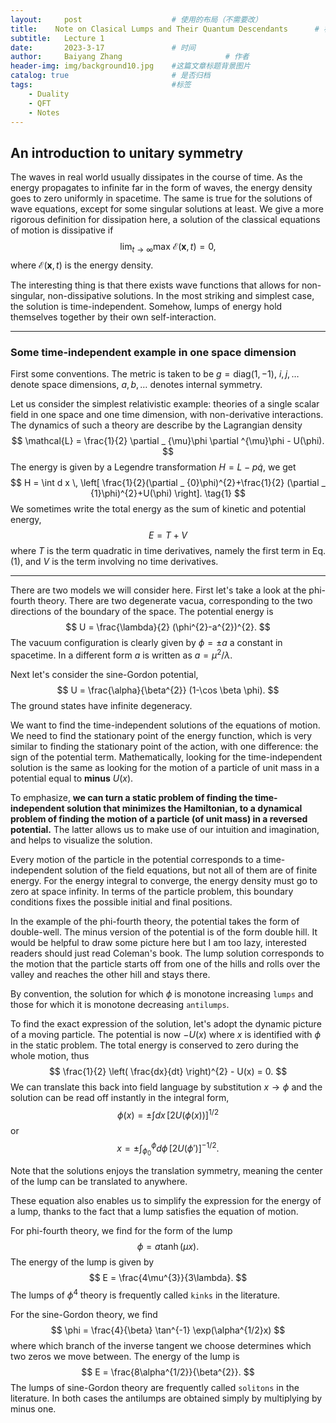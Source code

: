 ```yaml
---
layout:     post   				    # 使用的布局（不需要改）
title:    Note on Clasical Lumps and Their Quantum Descendants		# 标题 
subtitle:   Lecture 1
date:       2023-3-17 				# 时间
author:     Baiyang Zhang 						# 作者
header-img: img/background10.jpg 	#这篇文章标题背景图片
catalog: true 						# 是否归档
tags:								#标签
    - Duality
    - QFT
    - Notes
---
```


## An introduction to unitary symmetry

The waves in real world usually dissipates in the course of time. As the energy propagates to infinite far in the form of waves, the energy density goes to zero uniformly in spacetime. The same is true for the solutions of wave equations, except for some singular solutions at least. We give a more rigorous definition for dissipation here, a solution of the classical equations of motion is dissipative if 
$$
\lim_{ t \to \infty } \text{max } \mathcal{E}(\mathbf{x},t)=0,
$$
where $\mathcal{E}(\mathbf{x},t)$ is the energy density. 

The interesting thing is that there exists wave functions that allows for non-singular, non-dissipative solutions. In the most striking and simplest case, the solution is time-independent. Somehow, lumps of energy hold themselves together by their own self-interaction. 

- - - 

### Some time-independent example in one space dimension

First some conventions. The metric is taken to be $g = \text{diag}(1,-1)$, $i,j, \dots$ denote space dimensions, $a,b, \dots$ denotes internal symmetry. 

Let us consider the simplest relativistic example: theories of a single scalar field in one space and one time dimension, with non-derivative interactions. The dynamics of such a theory are describe by the Lagrangian density
$$
\mathcal{L} = \frac{1}{2} \partial _ {\mu}\phi \partial ^{\mu}\phi - U(\phi).
$$
The energy is given by a Legendre transformation $H = L - p\dot{q}$, we get 
$$
H = \int d x \,  \left[  \frac{1}{2}(\partial _ {0}\phi)^{2}+\frac{1}{2} (\partial _ {1}\phi)^{2}+U(\phi) \right].
\tag{1}
$$
We sometimes write the total energy as the sum of kinetic and potential energy,
$$
E = T+V
$$
where $T$ is the term quadratic in time derivatives, namely the first term in Eq.(1), and $V$ is the term involving no time derivatives. 

- - -

There are two models we will consider here. First let's take a look at the phi-fourth theory. There are two degenerate vacua, corresponding to the two directions of the boundary of the space. The potential energy is 
$$
U = \frac{\lambda}{2} (\phi^{2}-a^{2})^{2}.
$$
The vacuum configuration is clearly given by $\phi = \pm a$ a constant in spacetime. In a different form $a$ is written as $a = \mu^{2} / \lambda$. 

Next let's consider the sine-Gordon potential, 
$$
U = \frac{\alpha}{\beta^{2}} (1-\cos \beta \phi).
$$
The ground states have infinite degeneracy. 

We want to find the time-independent solutions of the equations of motion. We need to find the stationary point of the energy function, which is very similar to finding the stationary point of the action, with one difference: the sign of the potential term. Mathematically, looking for the time-independent solution is the same as looking for the motion of a particle of unit mass in a potential equal to **minus** $U(x)$. 

To emphasize, **we can turn a static problem of finding the time-independent solution that minimizes the Hamiltonian, to a dynamical problem of finding the motion of a particle (of unit mass) in a reversed potential.** The latter allows us to make use of our intuition and imagination, and helps to visualize the solution.

Every motion of the particle in the potential corresponds to a time-independent solution of the field equations, but not all of them are of finite energy. For the energy integral to converge, the energy density must go to zero at space infinity. In terms of the particle problem, this boundary conditions fixes the possible initial and final positions. 

In the example of the phi-fourth theory, the potential takes the form of double-well. The minus version of the potential is of the form double hill. It would be helpful to draw some picture here but I am too lazy, interested readers should just read Coleman's book. The lump solution corresponds to the motion that the particle starts off from one of the hills and rolls over the valley and reaches the other hill and stays there.

By convention, the solution for which $\phi$ is monotone increasing `lumps` and those for which it is monotone decreasing `antilumps`.

To find the exact expression of the solution, let's adopt the dynamic picture of a moving particle. The potential is now $-U(x)$ where $x$ is identified with $\phi$ in the static problem. The total energy is conserved to zero during the whole motion, thus 
$$
\frac{1}{2} \left( \frac{dx}{dt} \right)^{2} - U(x) = 0.
$$
We can translate this back into field language by substitution $x\to \phi$ and the solution can be read off instantly in the integral form,
$$
\phi(x) = \pm\int d x \,[2U(\phi(x))]^{1/2}
$$
or 
$$
x = \pm\int_ {\phi_ {0}}^{\phi} d\phi \,  [2U(\phi')]^{- 1/2}.
$$

Note that the solutions enjoys the translation symmetry, meaning the center of the lump can be translated to anywhere. 

These equation also enables us to simplify the expression for the energy of a lump, thanks to the fact that a lump satisfies the equation of motion. 

For phi-fourth theory, we find for the form of the lump
$$
\phi = a \tanh(\mu x).
$$
The energy of the lump is given by 
$$
E = \frac{4\mu^{3}}{3\lambda}.
$$
The lumps of $\phi^{4}$ theory is frequently called `kinks` in the literature.

For the sine-Gordon theory, we find 
$$
\phi = \frac{4}{\beta} \tan^{-1} \exp(\alpha^{1/2}x)
$$
where which branch of the inverse tangent we choose determines which two zeros we move between. The energy of the lump is 
$$
E = \frac{8\alpha^{1/2}}{\beta^{2}}.
$$
The lumps of sine-Gordon theory are frequently called `solitons` in the literature. In both cases the antilumps are obtained simply by multiplying by minus one.